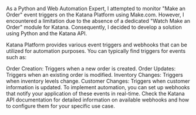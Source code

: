 As a Python and Web Automation Expert, I attempted to monitor "Make an Order" event triggers on the Katana Platform using Make.com.
However, I encountered a limitation due to the absence of a dedicated "Watch Make an Order" module for Katana.
Consequently, I decided to develop a solution using Python and the Katana API.


Katana Platform provides various event triggers and webhooks that can be utilized for automation purposes. You can typically find triggers for events such as:

Order Creation: Triggers when a new order is created.
Order Updates: Triggers when an existing order is modified.
Inventory Changes: Triggers when inventory levels change.
Customer Changes: Triggers when customer information is updated.
To implement automation, you can set up webhooks that notify your application of these events in real-time. Check the Katana API documentation for detailed information on available webhooks and how to configure them for your specific use case.
